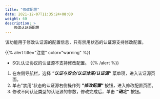 ```yaml
---
title: "修改配置"
date: 2021-12-07T11:35:24+08:00
weight: 60
description: >
    修改认证源配置
---
```


该功能用于修改认证源的配置信息，只有禁用状态的认证源支持修改配置。

{{% alert title="注意" color="warning" %}}
- SQL认证协议的认证源不支持修改配置。
{{% /alert %}}

1. 在左侧导航栏，选择 **_"认证与安全/认证体系/认证源"_** 菜单项，进入认证源页面。
2. 单击"禁用"状态的认证源右侧操作列 **_"修改配置"_** 按钮，进入修改配置页面。
2. 修改不同认证类型的认证源的参数，修改完成后，单击 **_"确定"_** 按钮。